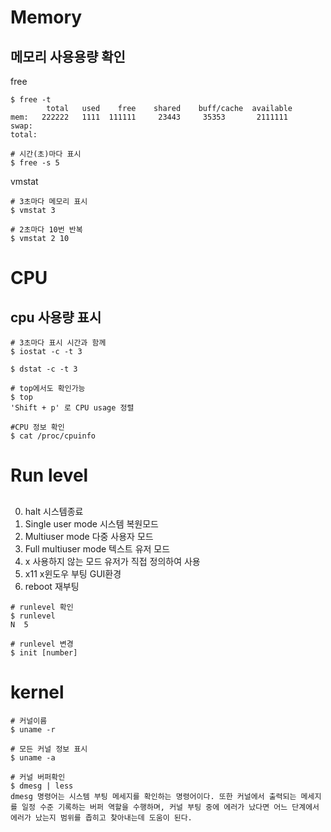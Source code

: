 # Memory   
## 메모리 사용용량 확인   
free   
```
$ free -t
        total   used    free    shared    buff/cache  available
mem:   222222   1111  111111     23443     35353       2111111
swap:
total:

# 시간(초)마다 표시
$ free -s 5
```

vmstat
```
# 3초마다 메모리 표시
$ vmstat 3

# 2초마다 10번 반복
$ vmstat 2 10
```

# CPU   
## cpu 사용량 표시   
```
# 3초마다 표시 시간과 함께
$ iostat -c -t 3 

$ dstat -c -t 3

# top에서도 확인가능
$ top
'Shift + p' 로 CPU usage 정렬

#CPU 정보 확인
$ cat /proc/cpuinfo
```
   
# Run level     
##     
0. halt 시스템종료    
1. Single user mode 시스템 복원모드    
2. Multiuser mode 다중 사용자 모드    
3. Full multiuser mode 텍스트 유저 모드   
4. x 사용하지 않는 모드 유저가 직접 정의하여 사용
5. x11 x윈도우 부팅 GUI환경   
6. reboot 재부팅   
```
# runlevel 확인
$ runlevel
N  5

# runlevel 변경
$ init [number]
```

# kernel   
```
# 커널이름
$ uname -r

# 모든 커널 정보 표시
$ uname -a 

# 커널 버퍼확인
$ dmesg | less
dmesg 명령어는 시스템 부팅 메세지를 확인하는 명령어이다. 또한 커널에서 출력되는 메세지를 일정 수준 기록하는 버퍼 역할을 수행하며, 커널 부팅 중에 에러가 났다면 어느 단계에서 에러가 났는지 범위를 좁히고 찾아내는데 도움이 된다.
```

